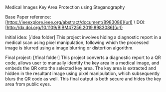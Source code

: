 Medical Images Key Area Protection using Steganography

Base Paper reference: [https://ieeexplore.ieee.org/abstract/document/8983086](url) \ 
DOI: [http://dx.doi.org/10.1109/BIBM47256.2019.8983086](url)

Initial idea:
[/idea folder]
This project involves hiding a diagnostic report in a medical scan using pixel manipulation, following which the processed image is blurred using a image blurring or distortion algorithm. 

Final project:
[/final folder]
This project converts a diagnostic report to a QR code, allows user to manually identify the key area in a medical image, and embeds the QR onto the selected key area. The key area is extracted and  hidden in the resultant image using pixel manipulation, which subsequently blurs the QR code as well. This final output is both secure and hides the key area from public eyes.

